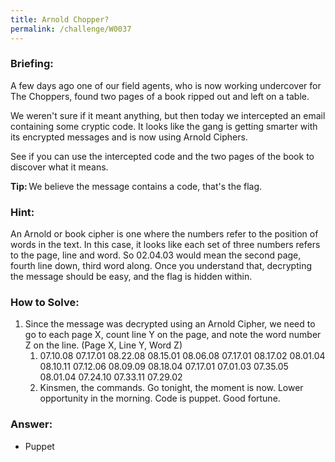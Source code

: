```yaml
---
title: Arnold Chopper?
permalink: /challenge/W0037
---
```


### Briefing: 
A few days ago one of our field agents, who is now working undercover for The Choppers, found two pages of a book ripped out and left on a table. 

We weren't sure if it meant anything, but then today we intercepted an email containing some cryptic code. It looks like the gang is getting smarter with its encrypted messages and is now using Arnold Ciphers. 

See if you can use the intercepted code and the two pages of the book to discover what it means. 

**Tip:** We believe the message contains a code, that's the flag. 

### Hint:
An Arnold or book cipher is one where the numbers refer to the position of words in the text. In this case, it looks like each set of three numbers refers to the page, line and word. So 02.04.03 would mean the second page, fourth line down, third word along. Once you understand that, decrypting the message should be easy, and the flag is hidden within.

### How to Solve: 
1. Since the message was decrypted using an Arnold Cipher, we need to go to each page X, count line Y on the page, and note the word number Z on the line. (Page X, Line Y, Word Z) 
    1. 07.10.08 07.17.01 08.22.08 08.15.01 08.06.08 07.17.01 08.17.02 08.01.04 08.10.11 07.12.06 08.09.09 08.18.04 07.17.01 07.01.03 07.35.05 08.01.04 07.24.10 07.33.11 07.29.02 
    2. Kinsmen, the commands. Go tonight, the moment is now. Lower opportunity in the morning. Code is puppet. Good fortune.  

### Answer:
- Puppet